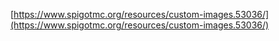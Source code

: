 
[https://www.spigotmc.org/resources/custom-images.53036/](https://www.spigotmc.org/resources/custom-images.53036/)
